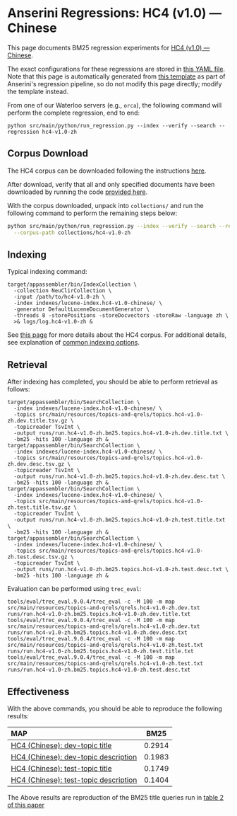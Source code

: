 # Anserini Regressions: HC4 (v1.0) &mdash; Chinese

This page documents BM25 regression experiments for [HC4 (v1.0) &mdash; Chinese](https://github.com/hltcoe/HC4).

The exact configurations for these regressions are stored in [this YAML file](../src/main/resources/regression/hc4-v1.0-zh.yaml).
Note that this page is automatically generated from [this template](../src/main/resources/docgen/templates/hc4-v1.0-zh.template) as part of Anserini's regression pipeline, so do not modify this page directly; modify the template instead.

From one of our Waterloo servers (e.g., `orca`), the following command will perform the complete regression, end to end:

```
python src/main/python/run_regression.py --index --verify --search --regression hc4-v1.0-zh
```

## Corpus Download

The HC4 corpus can be downloaded following the instructions [here](https://github.com/hltcoe/HC4).

After download, verify that all and only specified documents have been downloaded by running the code [provided here](https://github.com/hltcoe/HC4#postprocessing-of-the-downloaded-documents).

With the corpus downloaded, unpack into `collections/` and run the following command to perform the remaining steps below:

```bash
python src/main/python/run_regression.py --index --verify --search --regression hc4-v1.0-zh \
  --corpus-path collections/hc4-v1.0-zh
```

## Indexing

Typical indexing command:

```
target/appassembler/bin/IndexCollection \
  -collection NeuClirCollection \
  -input /path/to/hc4-v1.0-zh \
  -index indexes/lucene-index.hc4-v1.0-chinese/ \
  -generator DefaultLuceneDocumentGenerator \
  -threads 8 -storePositions -storeDocvectors -storeRaw -language zh \
  >& logs/log.hc4-v1.0-zh &
```

See [this page](https://github.com/hltcoe/HC4) for more details about the HC4 corpus.
For additional details, see explanation of [common indexing options](common-indexing-options.md).

## Retrieval

After indexing has completed, you should be able to perform retrieval as follows:

```
target/appassembler/bin/SearchCollection \
  -index indexes/lucene-index.hc4-v1.0-chinese/ \
  -topics src/main/resources/topics-and-qrels/topics.hc4-v1.0-zh.dev.title.tsv.gz \
  -topicreader TsvInt \
  -output runs/run.hc4-v1.0-zh.bm25.topics.hc4-v1.0-zh.dev.title.txt \
  -bm25 -hits 100 -language zh &
target/appassembler/bin/SearchCollection \
  -index indexes/lucene-index.hc4-v1.0-chinese/ \
  -topics src/main/resources/topics-and-qrels/topics.hc4-v1.0-zh.dev.desc.tsv.gz \
  -topicreader TsvInt \
  -output runs/run.hc4-v1.0-zh.bm25.topics.hc4-v1.0-zh.dev.desc.txt \
  -bm25 -hits 100 -language zh &
target/appassembler/bin/SearchCollection \
  -index indexes/lucene-index.hc4-v1.0-chinese/ \
  -topics src/main/resources/topics-and-qrels/topics.hc4-v1.0-zh.test.title.tsv.gz \
  -topicreader TsvInt \
  -output runs/run.hc4-v1.0-zh.bm25.topics.hc4-v1.0-zh.test.title.txt \
  -bm25 -hits 100 -language zh &
target/appassembler/bin/SearchCollection \
  -index indexes/lucene-index.hc4-v1.0-chinese/ \
  -topics src/main/resources/topics-and-qrels/topics.hc4-v1.0-zh.test.desc.tsv.gz \
  -topicreader TsvInt \
  -output runs/run.hc4-v1.0-zh.bm25.topics.hc4-v1.0-zh.test.desc.txt \
  -bm25 -hits 100 -language zh &
```

Evaluation can be performed using `trec_eval`:

```
tools/eval/trec_eval.9.0.4/trec_eval -c -M 100 -m map src/main/resources/topics-and-qrels/qrels.hc4-v1.0-zh.dev.txt runs/run.hc4-v1.0-zh.bm25.topics.hc4-v1.0-zh.dev.title.txt
tools/eval/trec_eval.9.0.4/trec_eval -c -M 100 -m map src/main/resources/topics-and-qrels/qrels.hc4-v1.0-zh.dev.txt runs/run.hc4-v1.0-zh.bm25.topics.hc4-v1.0-zh.dev.desc.txt
tools/eval/trec_eval.9.0.4/trec_eval -c -M 100 -m map src/main/resources/topics-and-qrels/qrels.hc4-v1.0-zh.test.txt runs/run.hc4-v1.0-zh.bm25.topics.hc4-v1.0-zh.test.title.txt
tools/eval/trec_eval.9.0.4/trec_eval -c -M 100 -m map src/main/resources/topics-and-qrels/qrels.hc4-v1.0-zh.test.txt runs/run.hc4-v1.0-zh.bm25.topics.hc4-v1.0-zh.test.desc.txt
```

## Effectiveness

With the above commands, you should be able to reproduce the following results:

| **MAP**                                                                                                      | **BM25**  |
|:-------------------------------------------------------------------------------------------------------------|-----------|
| [HC4 (Chinese): dev-topic title](https://github.com/hltcoe/HC4)                                              | 0.2914    |
| [HC4 (Chinese): dev-topic description](https://github.com/hltcoe/HC4)                                        | 0.1983    |
| [HC4 (Chinese): test-topic title](https://github.com/hltcoe/HC4)                                             | 0.1749    |
| [HC4 (Chinese): test-topic description](https://github.com/hltcoe/HC4)                                       | 0.1404    |

The Above results are reproduction of the BM25 title queries run in [table 2 of this paper](https://arxiv.org/pdf/2201.08471.pdf)